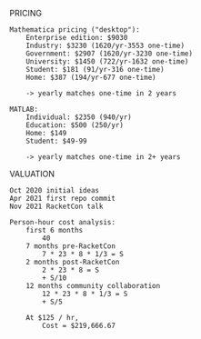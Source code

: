 PRICING

	Mathematica pricing ("desktop"):
		Enterprise edition: $9030
		Industry: $3230 (1620/yr-3553 one-time)
		Government: $2907 (1620/yr-3230 one-time)
		University: $1450 (722/yr-1632 one-time)
		Student: $181 (91/yr-316 one-time)
		Home: $387 (194/yr-677 one-time)

		-> yearly matches one-time in 2 years

	MATLAB:
		Individual: $2350 (940/yr)
		Education: $500 (250/yr)
		Home: $149
		Student: $49-99

		-> yearly matches one-time in 2+ years


VALUATION

	Oct 2020 initial ideas
	Apr 2021 first repo commit
	Nov 2021 RacketCon talk

	Person-hour cost analysis:
		first 6 months
			40
		7 months pre-RacketCon
			7 * 23 * 8 * 1/3 = S
		2 months post-RacketCon
			2 * 23 * 8 = S
			+ S/10
		12 months community collaboration
			12 * 23 * 8 * 1/3 = S
			+ S/5

		At $125 / hr,
			Cost = $219,666.67
